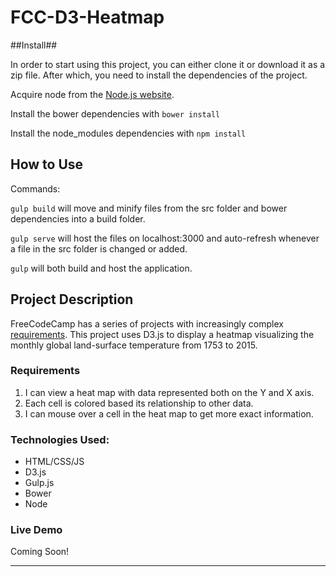 # FCC-D3-Heatmap

##Install##

In order to start using this project, you can either clone it or download it as
a zip file. After which, you need to install the dependencies of the project.

Acquire node from the [Node.js website](https://nodejs.com/en/).

Install the bower dependencies with `bower install`

Install the node_modules dependencies with `npm install`

## How to Use

Commands:

`gulp build` will move and minify files from the src folder and bower
dependencies into a build folder.

`gulp serve` will host the files on localhost:3000 and auto-refresh whenever a
file in the src folder is changed or added.

`gulp` will both build and host the application.

## Project Description

FreeCodeCamp has a series of projects with increasingly complex [requirements](https://www.freecodecamp.com/challenges/visualize-data-with-a-scatterplot-graph).
This project uses D3.js to display a heatmap visualizing the monthly global land-surface temperature from 1753 to 2015.

### Requirements
1. I can view a heat map with data represented both on the Y and X axis.
2. Each cell is colored based its relationship to other data.
3. I can mouse over a cell in the heat map to get more exact information.

### Technologies Used:
+ HTML/CSS/JS
+ D3.js
+ Gulp.js
+ Bower
+ Node

### Live Demo
Coming Soon!

---
